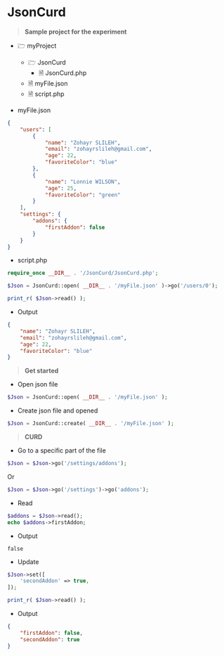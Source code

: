# JsonCurd

> **Sample project for the experiment**

* 🗁 myProject
    * 🗁 JsonCurd
        * 🗎 JsonCurd.php
    * 🗎 myFile.json
    * 🗎 script.php
    

* myFile.json
```json
{
    "users": [
        {
            "name": "Zohayr SLILEH",
            "email": "zohayrslileh@gmail.com",
            "age": 22,
            "favoriteColor": "blue"
        },
        {
            "name": "Lonnie WILSON",
            "age": 25,
            "favoriteColor": "green"
        }
    ],
    "settings": {
        "addons": {
            "firstAddon": false
        }
    }
}
```

* script.php

```php
require_once __DIR__ . '/JsonCurd/JsonCurd.php';

$Json = JsonCurd::open( __DIR__ . '/myFile.json' )->go('/users/0');

print_r( $Json->read() );

```

- Output

```json
{
    "name": "Zohayr SLILEH",
    "email": "zohayrslileh@gmail.com",
    "age": 22,
    "favoriteColor": "blue"
}
```




> **Get started**


* Open json file
```php
$Json = JsonCurd::open( __DIR__ . '/myFile.json' );
```

* Create json file and opened
```php
$Json = JsonCurd::create( __DIR__ . '/myFile.json' );
```


> **CURD**
* Go to a specific part of the file
```php
$Json = $Json->go('/settings/addons');
```
Or
```php
$Json = $Json->go('/settings')->go('addons');
```

* Read
```php
$addons = $Json->read();
echo $addons->firstAddon;
```
- Output
```ssh
false
```

* Update
```php
$Json->set([
    'secondAddon' => true,
]);

print_r( $Json->read() );
```
- Output
```json
{
    "firstAddon": false,
    "secondAddon": true
}
```
